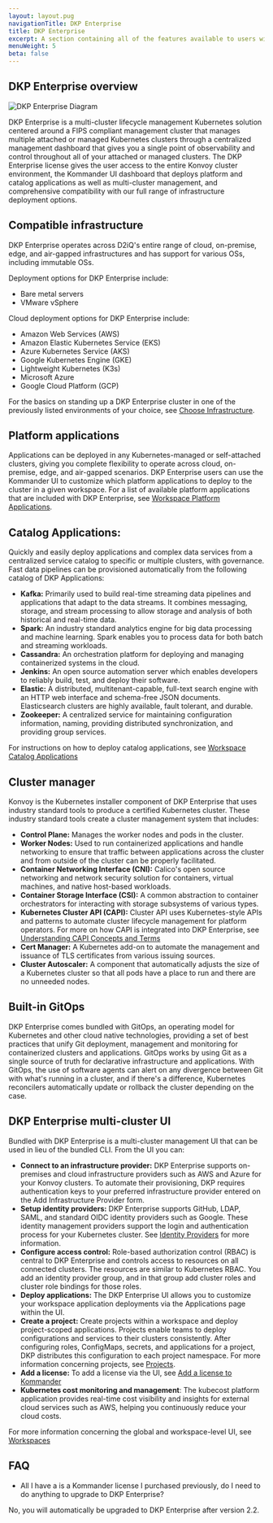 ```yaml
---
layout: layout.pug
navigationTitle: DKP Enterprise
title: DKP Enterprise
excerpt: A section containing all of the features available to users with a DKP Enterprise license.
menuWeight: 5
beta: false
---
```


## DKP Enterprise overview

![DKP Enterprise Diagram](../img/dkpenterprisediagram.png)

DKP Enterprise is a multi-cluster lifecycle management Kubernetes solution centered around a FIPS compliant management cluster that manages multiple attached or managed Kubernetes clusters through a centralized management dashboard that gives you a single point of observability and control throughout all of your attached or managed clusters. The DKP Enterprise license gives the user access to the entire Konvoy cluster environment, the Kommander UI dashboard that deploys platform and catalog applications as well as multi-cluster management, and comprehensive compatibility with our full range of infrastructure deployment options.

## Compatible infrastructure

DKP Enterprise operates across D2iQ's entire range of cloud, on-premise, edge, and air-gapped infrastructures and has support for various OSs, including immutable OSs.

Deployment options for DKP Enterprise include:

* Bare metal servers
* VMware vSphere   

Cloud deployment options for DKP Enterprise include:

* Amazon Web Services (AWS)
* Amazon Elastic Kubernetes Service (EKS)
* Azure Kubernetes Service (AKS)
* Google Kubernetes Engine (GKE)
* Lightweight Kubernetes (K3s)
* Microsoft Azure
* Google Cloud Platform (GCP)

For the basics on standing up a DKP Enterprise cluster in one of the previously listed environments of your choice, see [Choose Infrastructure][choose-infrastructure].  

## Platform applications

Applications can be deployed in any Kubernetes-managed or self-attached clusters, giving you complete flexibility to operate across cloud, on-premise, edge, and air-gapped scenarios. DKP Enterprise users can use the Kommander UI to customize which platform applications to deploy to the cluster in a given workspace. For a list of available platform applications that are included with DKP Enterprise, see [Workspace Platform Applications][workspaceplatform].

## Catalog Applications:

Quickly and easily deploy applications and complex data services from a centralized service catalog to specific or multiple clusters, with governance. Fast data pipelines can be provisioned automatically from the following catalog of DKP Applications:

* **Kafka:** Primarily used to build real-time streaming data pipelines and applications that adapt to the data streams. It combines messaging, storage, and stream processing to allow storage and analysis of both historical and real-time data.
* **Spark:** An industry standard analytics engine for big data processing and machine learning. Spark enables you to process data for both batch and streaming workloads.
* **Cassandra:** An orchestration platform for deploying and managing containerized systems in the cloud.
* **Jenkins:** An open source automation server which enables developers to reliably build, test, and deploy their software.
* **Elastic:** A distributed, multitenant-capable, full-text search engine with an HTTP web interface and schema-free JSON documents. Elasticsearch clusters are highly available, fault tolerant, and durable.
* **Zookeeper:** A centralized service for maintaining configuration information, naming, providing distributed synchronization, and providing group services.

 For instructions on how to deploy catalog applications, see [Workspace Catalog Applications][workspacecatapps]

## Cluster manager

Konvoy is the Kubernetes installer component of DKP Enterprise that uses industry standard tools to produce a certified Kubernetes cluster. These industry standard tools create a cluster management system that includes:

* **Control Plane:** Manages the worker nodes and pods in the cluster.
* **Worker Nodes:** Used to run containerized applications and handle networking to ensure that traffic between applications across the cluster and from outside of the cluster can be properly facilitated.
* **Container Networking Interface (CNI):** Calico's open source networking and network security solution for containers, virtual machines, and native host-based workloads.
* **Container Storage Interface (CSI):** A common abstraction to container orchestrators for interacting with storage subsystems of various types.
* **Kubernetes Cluster API (CAPI):** Cluster API uses Kubernetes-style APIs and patterns to automate cluster lifecycle management for platform operators. For more on how CAPI is integrated into DKP Enterprise, see [Understanding CAPI Concepts and Terms][capi-concepts-and-terms]
* **Cert Manager:** A Kubernetes add-on to automate the management and issuance of TLS certificates from various issuing sources.
* **Cluster Autoscaler:** A component that automatically adjusts the size of a Kubernetes cluster so that all pods have a place to run and there are no unneeded nodes.

## Built-in GitOps

DKP Enterprise comes bundled with GitOps, an operating model for Kubernetes and other cloud native technologies, providing a set of best practices that unify Git deployment, management and monitoring for containerized clusters and applications. GitOps works by using Git as a single source of truth for declarative infrastructure and applications. With GitOps, the use of software agents can alert on any divergence between Git with what's running in a cluster, and if there's a difference, Kubernetes reconcilers automatically update or rollback the cluster depending on the case.

## DKP Enterprise multi-cluster UI

Bundled with DKP Enterprise is a multi-cluster management UI that can be used in lieu of the bundled CLI. From the UI you can:

* **Connect to an infrastructure provider:** DKP Enterprise supports on-premises and cloud infrastructure providers such as AWS and Azure for your Konvoy clusters. To automate their provisioning, DKP requires authentication keys to your preferred infrastructure provider entered on the Add Infrastructure Provider form.
* **Setup identity providers:** DKP Enterprise supports GitHub, LDAP, SAML, and standard OIDC identity providers such as Google. These identity management providers support the login and authentication process for your Kubernetes cluster. See [Identity Providers][identityprov] for more information.
* **Configure access control:** Role-based authorization control (RBAC) is central to DKP Enterprise and controls access to resources on all connected clusters. The resources are similar to Kubernetes RBAC. You add an identity provider group, and in that group add cluster roles and cluster role bindings for those roles.
* **Deploy applications:** The DKP Enterprise UI allows you to customize your workspace application deployments via the Applications page within the UI.
* **Create a project:** Create projects within a workspace and deploy project-scoped applications. Projects enable teams to deploy configurations and services to their clusters consistently. After configuring roles, ConfigMaps, secrets, and applications for a project, DKP distributes this configuration to each project namespace. For more information concerning projects, see [Projects][projects].
* **Add a license:** To add a license via the UI, see [Add a license to Kommander][addlicense]
* **Kubernetes cost monitoring and management**: The kubecost platform application provides real-time cost visibility and insights for external cloud services such as AWS, helping you continuously reduce your cloud costs.

For more information concerning the global and workspace-level UI, see [Workspaces][workspaces]

## FAQ

* All I have a is a Kommander license I purchased previously, do I need to do anything to upgrade to DKP Enterprise?

No, you will automatically be upgraded to DKP Enterprise after version 2.2.

[choose-infrastructure]: .../konvoy/2.2/choose-infrastructure/
[projects]: .../projects/
[catapps]: https://d2iq.com/service-catalog
[workspacecatapps]: .../workspaces/applications/catalog-applications/
[identityprov]: .../operations/identity-providers/
[workspaceplatform]: .../workspaces/applications/platform-applications/
[capi-concepts-and-terms]: .../konvoy/2.1/major-version-upgrade/capi-concepts-and-terms/
[addlicense]: .../add/
[workspaces]: .../workspaces/
[dkpenterprise]: .../enterprise/
[catapps]: https://d2iq.com/service-catalog

